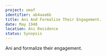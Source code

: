 ```yaml
---
project: omaf
identifier: ab4aaa6b
title: Ani And Formalize Their Engagement.
date: May 1948 
location: Ani Residence
status: Synopsis
---
```


Ani and formalize their engagement.


